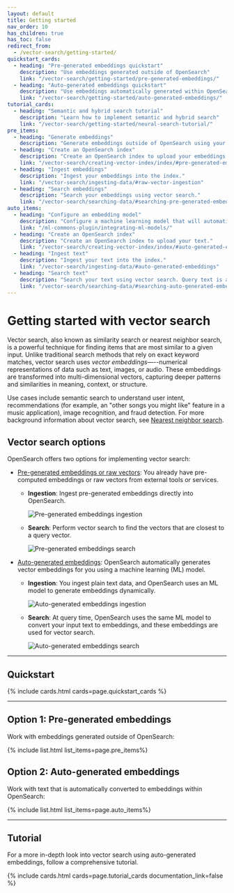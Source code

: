 ```yaml
---
layout: default
title: Getting started
nav_order: 10
has_children: true
has_toc: false
redirect_from:
  - /vector-search/getting-started/
quickstart_cards:
  - heading: "Pre-generated embeddings quickstart"
    description: "Use embeddings generated outside of OpenSearch"
    link: "/vector-search/getting-started/pre-generated-embeddings/"
  - heading: "Auto-generated embeddings quickstart"
    description: "Use embeddings automatically generated within OpenSearch"
    link: "/vector-search/getting-started/auto-generated-embeddings/"
tutorial_cards:
  - heading: "Semantic and hybrid search tutorial"
    description: "Learn how to implement semantic and hybrid search"
    link: "/vector-search/getting-started/neural-search-tutorial/"
pre_items:
  - heading: "Generate embeddings"
    description: "Generate embeddings outside of OpenSearch using your favorite embedding utility."
  - heading: "Create an OpenSearch index"
    description: "Create an OpenSearch index to upload your embeddings."
    link: "/vector-search/creating-vector-index/index/#pre-generated-embeddings-or-raw-vectors"
  - heading: "Ingest embeddings"
    description: "Ingest your embeddings into the index."
    link: "/vector-search/ingesting-data/#raw-vector-ingestion"
  - heading: "Search embeddings"
    description: "Search your embeddings using vector search."
    link: "/vector-search/searching-data/#searching-pre-generated-embeddings-or-raw-vectors"
auto_items:
  - heading: "Configure an embedding model"
    description: "Configure a machine learning model that will automatically generate embeddings from your text at ingest time and query time."
    link: "/ml-commons-plugin/integrating-ml-models/"
  - heading: "Create an OpenSearch index"
    description: "Create an OpenSearch index to upload your text."
    link: "/vector-search/creating-vector-index/index/#auto-generated-embeddings"
  - heading: "Ingest text"
    description: "Ingest your text into the index."
    link: "/vector-search/ingesting-data/#auto-generated-embeddings"
  - heading: "Search text"
    description: "Search your text using vector search. Query text is automatically converted to vector embeddings and compared to document embeddings."
    link: "/vector-search/searching-data/#searching-auto-generated-embeddings"
---
```


# Getting started with vector search

Vector search, also known as similarity search or nearest neighbor search, is a powerful technique for finding items that are most similar to a given input. Unlike traditional search methods that rely on exact keyword matches, vector search uses _vector embeddings_—--numerical representations of data such as text, images, or audio. These embeddings are transformed into multi-dimensional vectors, capturing deeper patterns and similarities in meaning, context, or structure.

Use cases include semantic search to understand user intent, recommendations (for example, an "other songs you might like" feature in a music application), image recognition, and fraud detection. For more background information about vector search, see [Nearest neighbor search](https://en.wikipedia.org/wiki/Nearest_neighbor_search).

## Vector search options

OpenSearch offers two options for implementing vector search:

- [Pre-generated embeddings or raw vectors](#option-1-pre-generated-embeddings): You already have pre-computed embeddings or raw vectors from external tools or services.
  - **Ingestion**: Ingest pre-generated embeddings directly into OpenSearch. 

      ![Pre-generated embeddings ingestion]({{site.url}}{{site.baseurl}}/images/vector-search/raw-vector-ingest.png)
  - **Search**: Perform vector search to find the vectors that are closest to a query vector.

      ![Pre-generated embeddings search]({{site.url}}{{site.baseurl}}/images/vector-search/raw-vector-search.png)

- [Auto-generated embeddings](#option-2-auto-generated-embeddings): OpenSearch automatically generates vector embeddings for you using a machine learning (ML) model.
  - **Ingestion**:  You ingest plain text data, and OpenSearch uses an ML model to generate embeddings dynamically. 

      ![Auto-generated embeddings ingestion]({{site.url}}{{site.baseurl}}/images/vector-search/auto-vector-ingest.png)
  - **Search**: At query time, OpenSearch uses the same ML model to convert your input text to embeddings, and these embeddings are used for vector search.

      ![Auto-generated embeddings search]({{site.url}}{{site.baseurl}}/images/vector-search/auto-vector-search.png)

---

## Quickstart

{% include cards.html cards=page.quickstart_cards %}

---

## Option 1: Pre-generated embeddings

Work with embeddings generated outside of OpenSearch:

{% include list.html list_items=page.pre_items%}

## Option 2: Auto-generated embeddings

Work with text that is automatically converted to embeddings within OpenSearch:

{% include list.html list_items=page.auto_items%}

---

## Tutorial

For a more in-depth look into vector search using auto-generated embeddings, follow a comprehensive tutorial.

{% include cards.html cards=page.tutorial_cards documentation_link=false %}